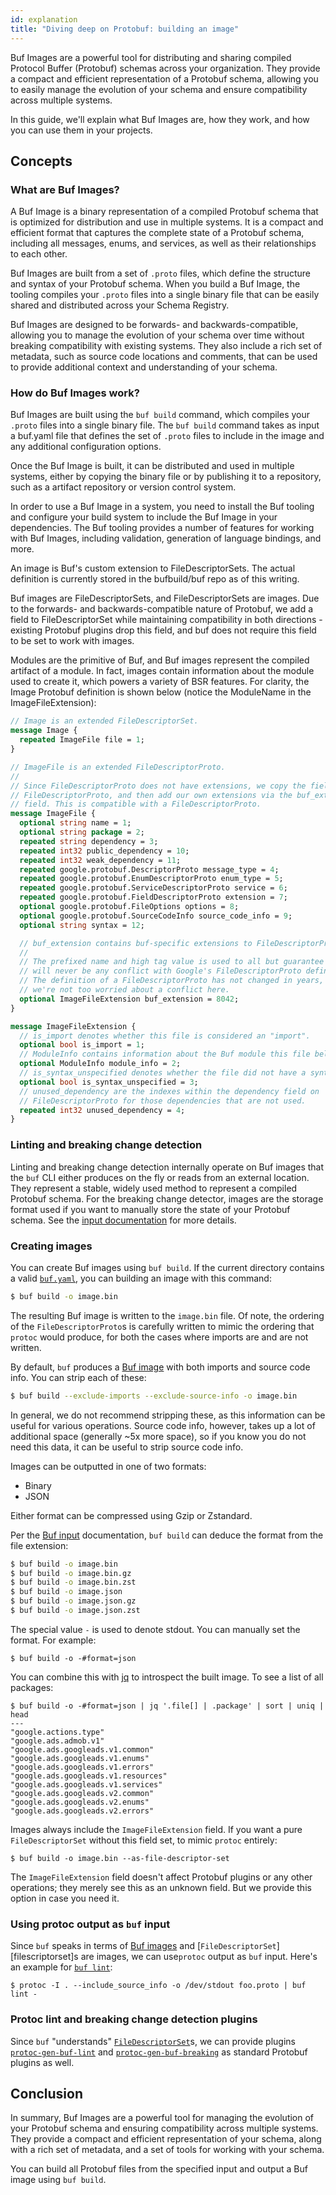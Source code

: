 ```yaml
---
id: explanation
title: "Diving deep on Protobuf: building an image"
---
```


Buf Images are a powerful tool for distributing and sharing compiled Protocol Buffer (Protobuf) schemas across your
organization. They provide a compact and efficient representation of a Protobuf schema, allowing you to easily manage
the evolution of your schema and ensure compatibility across multiple systems.

In this guide, we'll explain what Buf Images are, how they work, and how you can use them in your projects.

## Concepts

### What are Buf Images?

A Buf Image is a binary representation of a compiled Protobuf schema that is optimized for distribution and use in
multiple systems. It is a compact and efficient format that captures the complete state of a Protobuf schema, including
all messages, enums, and services, as well as their relationships to each other.

Buf Images are built from a set of `.proto` files, which define the structure and syntax of your Protobuf schema. When
you
build a Buf Image, the tooling compiles your `.proto` files into a single binary file that can be easily shared and
distributed across your Schema Registry.

Buf Images are designed to be forwards- and backwards-compatible, allowing you to manage the evolution of your schema
over time without breaking compatibility with existing systems. They also include a rich set of metadata, such as source
code locations and comments, that can be used to provide additional context and understanding of your schema.

### How do Buf Images work?

Buf Images are built using the `buf build` command, which compiles your `.proto` files into a single binary file. The
`buf build` command takes as input a buf.yaml file that defines the set of `.proto` files to include in the image and
any additional configuration options.

Once the Buf Image is built, it can be distributed and used in multiple systems, either by copying the binary file or by
publishing it to a repository, such as a artifact repository or version control system.

In order to use a Buf Image in a system, you need to install the Buf tooling and configure your build system to include
the Buf Image in your dependencies. The Buf tooling provides a number of features for working with Buf Images, including
validation, generation of language bindings, and more.

An image is Buf's custom extension to FileDescriptorSets. The actual definition is currently stored in the bufbuild/buf
repo as of this writing.

Buf images are FileDescriptorSets, and FileDescriptorSets are images. Due to the forwards- and backwards-compatible
nature of Protobuf, we add a field to FileDescriptorSet while maintaining compatibility in both directions -
existing Protobuf plugins drop this field, and buf does not require this field to be set to work with images.

Modules are the primitive of Buf, and Buf images represent the compiled artifact of a module. In fact, images contain
information about the module used to create it, which powers a variety of BSR features. For clarity, the Image Protobuf
definition is shown below (notice the ModuleName in the ImageFileExtension):

```protobuf
// Image is an extended FileDescriptorSet.
message Image {
  repeated ImageFile file = 1;
}

// ImageFile is an extended FileDescriptorProto.
//
// Since FileDescriptorProto does not have extensions, we copy the fields from
// FileDescriptorProto, and then add our own extensions via the buf_extension
// field. This is compatible with a FileDescriptorProto.
message ImageFile {
  optional string name = 1;
  optional string package = 2;
  repeated string dependency = 3;
  repeated int32 public_dependency = 10;
  repeated int32 weak_dependency = 11;
  repeated google.protobuf.DescriptorProto message_type = 4;
  repeated google.protobuf.EnumDescriptorProto enum_type = 5;
  repeated google.protobuf.ServiceDescriptorProto service = 6;
  repeated google.protobuf.FieldDescriptorProto extension = 7;
  optional google.protobuf.FileOptions options = 8;
  optional google.protobuf.SourceCodeInfo source_code_info = 9;
  optional string syntax = 12;

  // buf_extension contains buf-specific extensions to FileDescriptorProtos.
  //
  // The prefixed name and high tag value is used to all but guarantee there
  // will never be any conflict with Google's FileDescriptorProto definition.
  // The definition of a FileDescriptorProto has not changed in years, so
  // we're not too worried about a conflict here.
  optional ImageFileExtension buf_extension = 8042;
}

message ImageFileExtension {
  // is_import denotes whether this file is considered an "import".
  optional bool is_import = 1;
  // ModuleInfo contains information about the Buf module this file belongs to.
  optional ModuleInfo module_info = 2;
  // is_syntax_unspecified denotes whether the file did not have a syntax explicitly specified.
  optional bool is_syntax_unspecified = 3;
  // unused_dependency are the indexes within the dependency field on
  // FileDescriptorProto for those dependencies that are not used.
  repeated int32 unused_dependency = 4;
}
```

### Linting and breaking change detection

Linting and breaking change detection internally operate on Buf images that the
`buf` CLI either produces on the fly or reads from an external location. They
represent a stable, widely used method to represent a compiled Protobuf schema.
For the breaking change detector, images are the storage format used if you want
to manually store the state of your Protobuf schema. See the
[input documentation](/reference/inputs.md#breaking-change-detection) for more details.

### Creating images

You can create Buf images using `buf build`. If the current directory contains a
valid [`buf.yaml`](/configuration/v1/buf-yaml.md), you can building an image
with this command:

```sh
$ buf build -o image.bin
```

The resulting Buf image is written to the `image.bin` file. Of note, the
ordering of the `FileDescriptorProto`s is carefully written to mimic the
ordering that `protoc` would produce, for both the cases where imports are and
are not written.

By default, `buf` produces a [Buf image](/reference/images.md) with both
imports and source code info. You can strip each of these:

```sh
$ buf build --exclude-imports --exclude-source-info -o image.bin
```

In general, we do not recommend stripping these, as this information can be
useful for various operations. Source code info, however, takes up a lot of
additional space (generally ~5x more space), so if you know you do not need this
data, it can be useful to strip source code info.

Images can be outputted in one of two formats:

- Binary
- JSON

Either format can be compressed using Gzip or Zstandard.

Per the [Buf input](/reference/inputs.md) documentation, `buf build` can deduce the format
from the file extension:

```sh
$ buf build -o image.bin
$ buf build -o image.bin.gz
$ buf build -o image.bin.zst
$ buf build -o image.json
$ buf build -o image.json.gz
$ buf build -o image.json.zst
```

The special value `-` is used to denote stdout. You can manually set the format.
For example:

```terminal
$ buf build -o -#format=json
```

You can combine this with [jq](https://stedolan.github.io/jq) to introspect the
built image. To see a list of all packages:

```terminal
$ buf build -o -#format=json | jq '.file[] | .package' | sort | uniq | head
---
"google.actions.type"
"google.ads.admob.v1"
"google.ads.googleads.v1.common"
"google.ads.googleads.v1.enums"
"google.ads.googleads.v1.errors"
"google.ads.googleads.v1.resources"
"google.ads.googleads.v1.services"
"google.ads.googleads.v2.common"
"google.ads.googleads.v2.enums"
"google.ads.googleads.v2.errors"
```

Images always include the `ImageFileExtension` field. If you want a pure
`FileDescriptorSet` without this field set, to mimic `protoc` entirely:

```terminal
$ buf build -o image.bin --as-file-descriptor-set
```

The `ImageFileExtension` field doesn't affect Protobuf plugins or any other
operations; they merely see this as an unknown field. But we provide this option
in case you need it.

### Using protoc output as `buf` input

Since `buf` speaks in terms of [Buf images](/reference/images.md) and
[`FileDescriptorSet`][filescriptorset]s are images, we can use`protoc` output as
`buf` input. Here's an example for [`buf lint`](/lint/usage.mdx):

```terminal
$ protoc -I . --include_source_info -o /dev/stdout foo.proto | buf lint -
```

### Protoc lint and breaking change detection plugins

Since `buf` "understands" [`FileDescriptorSet`][filedescriptorset]s, we can
provide plugins [`protoc-gen-buf-lint`](/reference/protoc-plugins.md#lint) and
[`protoc-gen-buf-breaking`](/reference/protoc-plugins.md#breaking) as standard
Protobuf plugins as well.

## Conclusion

In summary, Buf Images are a powerful tool for managing the evolution of your Protobuf schema and ensuring compatibility
across multiple systems. They provide a compact and efficient representation of your schema, along with a rich set of
metadata, and a set of tools for working with your schema.

You can build all Protobuf files from the specified input and output a Buf image using `buf build`.

[codegeneratorrequest]: https://github.com/protocolbuffers/protobuf/blob/master/src/google/protobuf/compiler/plugin.proto#L68

[codegeneratorresponse]: https://github.com/protocolbuffers/protobuf/blob/master/src/google/protobuf/compiler/plugin.proto#L99

[filedescriptorproto]: https://github.com/protocolbuffers/protobuf/blob/master/src/google/protobuf/descriptor.proto#L62

[filedescriptorset]: https://github.com/protocolbuffers/protobuf/blob/master/src/google/protobuf/descriptor.proto

[image-proto]: https://buf.build/bufbuild/buf/docs/main/buf.alpha.image.v1#buf.alpha.image.v1.Image